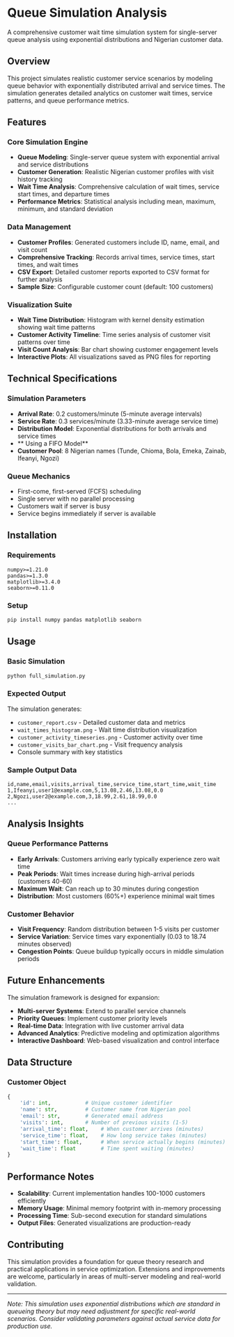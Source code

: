 # Queue Simulation Analysis

A comprehensive customer wait time simulation system for single-server queue analysis using exponential distributions and Nigerian customer data.

## Overview

This project simulates realistic customer service scenarios by modeling queue behavior with exponentially distributed arrival and service times. The simulation generates detailed analytics on customer wait times, service patterns, and queue performance metrics.

## Features

### Core Simulation Engine
- **Queue Modeling**: Single-server queue system with exponential arrival and service distributions
- **Customer Generation**: Realistic Nigerian customer profiles with visit history tracking
- **Wait Time Analysis**: Comprehensive calculation of wait times, service start times, and departure times
- **Performance Metrics**: Statistical analysis including mean, maximum, minimum, and standard deviation

### Data Management
- **Customer Profiles**: Generated customers include ID, name, email, and visit count
- **Comprehensive Tracking**: Records arrival times, service times, start times, and wait times
- **CSV Export**: Detailed customer reports exported to CSV format for further analysis
- **Sample Size**: Configurable customer count (default: 100 customers)

### Visualization Suite
- **Wait Time Distribution**: Histogram with kernel density estimation showing wait time patterns
- **Customer Activity Timeline**: Time series analysis of customer visit patterns over time
- **Visit Count Analysis**: Bar chart showing customer engagement levels
- **Interactive Plots**: All visualizations saved as PNG files for reporting

## Technical Specifications

### Simulation Parameters
- **Arrival Rate**: 0.2 customers/minute (5-minute average intervals)
- **Service Rate**: 0.3 services/minute (3.33-minute average service time)
- **Distribution Model**: Exponential distributions for both arrivals and service times
- ** Using a FIFO Model**
- **Customer Pool**: 8 Nigerian names (Tunde, Chioma, Bola, Emeka, Zainab, Ifeanyi, Ngozi)

### Queue Mechanics
- First-come, first-served (FCFS) scheduling
- Single server with no parallel processing
- Customers wait if server is busy
- Service begins immediately if server is available

## Installation

### Requirements
```
numpy>=1.21.0
pandas>=1.3.0
matplotlib>=3.4.0
seaborn>=0.11.0
```

### Setup
```bash
pip install numpy pandas matplotlib seaborn
```

## Usage

### Basic Simulation
```bash
python full_simulation.py
```

### Expected Output
The simulation generates:
- `customer_report.csv` - Detailed customer data and metrics
- `wait_times_histogram.png` - Wait time distribution visualization
- `customer_activity_timeseries.png` - Customer activity over time
- `customer_visits_bar_chart.png` - Visit frequency analysis
- Console summary with key statistics

### Sample Output Data
```csv
id,name,email,visits,arrival_time,service_time,start_time,wait_time
1,Ifeanyi,user1@example.com,5,13.08,2.46,13.08,0.0
2,Ngozi,user2@example.com,3,18.99,2.61,18.99,0.0
...
```

## Analysis Insights

### Queue Performance Patterns
- **Early Arrivals**: Customers arriving early typically experience zero wait time
- **Peak Periods**: Wait times increase during high-arrival periods (customers 40-60)
- **Maximum Wait**: Can reach up to 30 minutes during congestion
- **Distribution**: Most customers (60%+) experience minimal wait times

### Customer Behavior
- **Visit Frequency**: Random distribution between 1-5 visits per customer
- **Service Variation**: Service times vary exponentially (0.03 to 18.74 minutes observed)
- **Congestion Points**: Queue buildup typically occurs in middle simulation periods

## Future Enhancements

The simulation framework is designed for expansion:
- **Multi-server Systems**: Extend to parallel service channels
- **Priority Queues**: Implement customer priority levels
- **Real-time Data**: Integration with live customer arrival data
- **Advanced Analytics**: Predictive modeling and optimization algorithms
- **Interactive Dashboard**: Web-based visualization and control interface

## Data Structure

### Customer Object
```python
{
    'id': int,           # Unique customer identifier
    'name': str,         # Customer name from Nigerian pool
    'email': str,        # Generated email address
    'visits': int,       # Number of previous visits (1-5)
    'arrival_time': float,    # When customer arrives (minutes)
    'service_time': float,    # How long service takes (minutes)
    'start_time': float,      # When service actually begins (minutes)
    'wait_time': float        # Time spent waiting (minutes)
}
```

## Performance Notes

- **Scalability**: Current implementation handles 100-1000 customers efficiently
- **Memory Usage**: Minimal memory footprint with in-memory processing
- **Processing Time**: Sub-second execution for standard simulations
- **Output Files**: Generated visualizations are production-ready

## Contributing

This simulation provides a foundation for queue theory research and practical applications in service optimization. Extensions and improvements are welcome, particularly in areas of multi-server modeling and real-world validation.

---


*Note: This simulation uses exponential distributions which are standard in queueing theory but may need adjustment for specific real-world scenarios. Consider validating parameters against actual service data for production use.*
